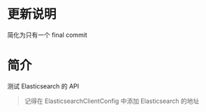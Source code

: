 # 更新说明

简化为只有一个 final commit

# 简介

测试 Elasticsearch 的 API

> 记得在 ElasticsearchClientConfig 中添加 Elasticsearch 的地址
